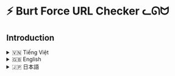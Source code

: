 # ⚡️ Burt Force URL Checker ᓚᘏᗢ
## Introduction
<details>
<summary>🇻🇳 Tiếng Việt</summary>

## Giới thiệu

Dự án này là một công cụ Python đơn giản để kiểm tra hàng loạt URL (brute-force) nhằm tìm các chương truyện tranh trên một trang web cụ thể (yurineko.net trong code gốc). Nó sử dụng đa luồng (multithreading) để tăng tốc quá trình kiểm tra.

## 🚀 Cách Cài Đặt và Chạy

1.  **Clone Repository:**

    ```bash
    git clone https://github.com/Rin1809/Burt_Force_URL.git
    cd <tên_thư_mục_dự_án>
    ```

2.  **Tạo và Kích Hoạt Môi Trường Ảo:**

    Môi trường ảo giúp cô lập các thư viện Python cần thiết cho dự án, tránh xung đột với các dự án khác.  `run.bat` đã được cung cấp để tự động hóa quá trình này.

    *   Chạy `run.bat`. File này sẽ tự động kiểm tra, tạo (nếu cần), và kích hoạt môi trường ảo, sau đó chạy script `Tool.py`.
    *   Nếu bạn muốn thực hiện thủ công (không khuyến khích, trừ khi bạn biết rõ mình đang làm gì):

        ```bash
        # Tạo môi trường ảo (chỉ cần làm một lần)
        python -m venv moitruongao
        # Kích hoạt môi trường ảo
        # Trên Windows:
        moitruongao\Scripts\activate
        # Trên macOS và Linux:
        source moitruongao/bin/activate
        ```

3.  **Cài Đặt Thư Viện:**

    Nếu bạn đã chạy `run.bat`, bước này đã được thực hiện tự động. Nếu bạn thực hiện thủ công, hãy chạy:

    ```bash
    pip install -r requirements.txt
    ```

4.  **Chạy Ứng Dụng:**

    ```bash
    python Tool.py  # Nếu bạn đã kích hoạt môi trường ảo thủ công
    ```

    Hoặc, đơn giản hơn, chỉ cần chạy `run.bat`.

## ⚙️ Cách Chỉnh Sửa và Tùy Chỉnh

### Thay Đổi Trang Web Mục Tiêu

Để kiểm tra một trang web khác, bạn cần thay đổi các phần sau trong `Tool.py`:

1.  **`url` trong hàm `check_chapter`:**

    Thay đổi định dạng URL này để phù hợp với cấu trúc URL của trang web bạn muốn kiểm tra.  Ví dụ:

    ```python
    url = f"https://example.com/manga/{x}/chapter/{y}"  # Thay đổi phần này
    ```

2.  **`headers` (Quan trọng):**

   Nhiều trang web yêu cầu headers (thông tin bổ sung trong yêu cầu) để tránh bị chặn hoặc giới hạn truy cập. Thêm headers vào chỗ này, quan trọng nhất là `User-Agent`. Ví dụ:
    ```python
        headers = {
            "User-Agent": "Mozilla/5.0 (Windows NT 10.0; Win64; x64) AppleWebKit/537.36 (KHTML, like Gecko) Chrome/91.0.4472.124 Safari/537.36"
            # Thêm các header khác nếu cần
        }

    ```
     *  `User-Agent`:  Giả lập trình duyệt để trang web không chặn bot.  Bạn có thể tìm User-Agent của trình duyệt bạn đang dùng bằng cách tìm kiếm "my user agent" trên Google.

3. **Regular Expression (Regex) `image_url_pattern`:**

    Thay đổi biểu thức chính quy này để khớp với URL của hình ảnh chương truyện trên trang web mục tiêu.  Đây là phần quan trọng để xác định xem một chương truyện có tồn tại hay không.

    ```python
    image_url_pattern = re.compile(
        r"https://example\.com/images/manga/\d+/chapter\d+/\d+\.(jpg|png|jpeg)" # Thay đổi phần này
    )
    ```
   *   `\d+`:  Khớp với một hoặc nhiều chữ số (ví dụ: 1, 23, 456).
   *   `\.`: Khớp với dấu chấm (`.`).
   *   `(jpg|png|jpeg)`:  Khớp với một trong các phần mở rộng file ảnh.
    *   **Cách kiểm tra Regex:**  Sử dụng các trang web như [https://regex101.com/](https://regex101.com/) để kiểm tra và điều chỉnh biểu thức chính quy của bạn.

4.  **`BeautifulSoup` (nếu cần):**

    Nếu cấu trúc HTML của trang web mục tiêu khác biệt, bạn có thể cần điều chỉnh cách bạn sử dụng `BeautifulSoup` để trích xuất thông tin.  Tuy nhiên, trong trường hợp này, chúng ta đang dựa vào Regex để tìm URL ảnh, nên thường không cần thay đổi phần này.

### Các Biến Số Quan Trọng (`x`, `y`, `z`, `w`)

*   **`x`**:  Biến số đại diện cho ID của chương truyện (ví dụ: `3000`, `3001`, `3002`,...).
    *   **`range(3000, 4100)` trong hàm `main()`:**  Xác định phạm vi của `x` mà bạn muốn kiểm tra.  Thay đổi các giá trị này để quét một khoảng ID chương khác.
*   **`y`**:  Biến số đại diện cho ID của truyện tranh.  Bạn cần tìm ID này trên trang web mục tiêu.
*   **`z`**:  Số lượng luồng (threads) tối đa chạy đồng thời.  Giá trị cao hơn có thể tăng tốc độ kiểm tra, nhưng cũng có thể gây quá tải cho máy tính của bạn hoặc bị trang web chặn.  Điều chỉnh giá trị này một cách cẩn thận.  Giá trị an toàn thường nằm trong khoảng 20-100.
*   **`w`**:  Số lượng URL được kiểm tra trước khi in ra thông báo "Đã duyệt ... trang".  Điều này chỉ để theo dõi tiến trình và không ảnh hưởng đến logic của chương trình.

### Ví dụ Tùy Chỉnh

Giả sử bạn muốn kiểm tra trang web `https://example.com` với cấu trúc URL như sau:

*   URL truyện: `https://example.com/manga/<manga_id>/`
*   URL chương: `https://example.com/manga/<manga_id>/chapter/<chapter_id>/`
*   URL ảnh: `https://example.com/images/<manga_id>/<chapter_id>/<image_number>.jpg`
*   Manga ID: `12345`
*   Chapter ID bạn muốn quét: từ `1` đến `100`
*   Sử dụng 50 luồng đồng thời.
*   In thông báo sau mỗi 20 URL.

Bạn sẽ thay đổi `Tool.py` như sau:

```python
import requests
import threading
from bs4 import BeautifulSoup
import time
import re

results = {}
count = 0
found = False
lock = threading.Lock()

z = 50  # Số luồng đồng thời
y = 12345  # Manga ID
w = 20  # In thông báo sau mỗi 20 URL

headers = {
    "User-Agent": "Mozilla/5.0 (Windows NT 10.0; Win64; x64) AppleWebKit/537.36 (KHTML, like Gecko) Chrome/99.0.4844.51 Safari/537.36"
}

def check_chapter(x):
    global count, found
    if found:
        return

    url = f"https://example.com/manga/{y}/chapter/{x}/" # Thay đổi URL
    try:
        response = requests.get(url, headers=headers)
        response.raise_for_status()
        soup = BeautifulSoup(response.content, "html.parser")

        image_url_pattern = re.compile(
            r"https://example\.com/images/\d+/\d+/\d+\.jpg" # Thay đổi Regex
        )
        if image_url_pattern.search(str(soup)):
            with lock:
                if not found:
                    print(f"Tìm thấy chương truyện: {url}")
                    results[x] = f"Chương truyện đã tải hoàn chỉnh: {url}"
                    found = True
                    return
        with lock:
            count += 1
            if count % w == 0:
                print(f"Đã duyệt {count} trang")
        time.sleep(1)  # Giảm thời gian chờ xuống 1 giây (tùy chọn)

    except requests.exceptions.RequestException as e:
        print(f"Lỗi khi kiểm tra URL {url}: {e}")
        with lock:
            count += 1



def main():
    threads = []
    for x in range(1, 101):  # Quét từ chương 1 đến 100
        while threading.active_count() >= z:
            time.sleep(1)
        thread = threading.Thread(target=check_chapter, args=(x,))
        threads.append(thread)
        thread.start()

    for thread in threads:
        thread.join()

    if found:
        first_x = min(results.keys())
        print(f"/{first_x}/{y}")


if __name__ == "__main__":
    main()

```
</details>

<details>
<summary>🇬🇧 English</summary>

## Introduction

This project is a simple Python tool to brute-force check URLs for manga chapters on a specific website (yurineko.net in the original code). It utilizes multithreading to accelerate the checking process.

## 🚀 Installation and Running

1.  **Clone the Repository:**

    ```bash
    git clone https://github.com/Rin1809/Burt_Force_URL.git
    cd <project_directory_name>
    ```

2.  **Create and Activate a Virtual Environment:**

    A virtual environment isolates the Python libraries required for the project, preventing conflicts with other projects. `run.bat` is provided to automate this process.

    *   Run `run.bat`. This file will automatically check, create (if needed), and activate the virtual environment, and then run the `Tool.py` script.
    *   If you prefer to do it manually (not recommended unless you know what you're doing):

        ```bash
        # Create the virtual environment (only need to do this once)
        python -m venv moitruongao
        # Activate the virtual environment
        # On Windows:
        moitruongao\Scripts\activate
        # On macOS and Linux:
        source moitruongao/bin/activate
        ```

3.  **Install Dependencies:**

    If you ran `run.bat`, this step is already done automatically. If you're doing it manually, run:

    ```bash
    pip install -r requirements.txt
    ```

4.  **Run the Application:**

    ```bash
    python Tool.py  # If you activated the virtual environment manually
    ```

    Or, more simply, just run `run.bat`.

## ⚙️ How to Edit and Customize

### Changing the Target Website

To check a different website, you need to modify the following parts in `Tool.py`:

1.  **`url` in the `check_chapter` function:**

    Change this URL format to match the URL structure of the website you want to check.  For example:

    ```python
    url = f"https://example.com/manga/{x}/chapter/{y}"  # Modify this part
    ```

2.  **`headers` (Important):**

    Many websites require headers (additional information in the request) to prevent being blocked or rate-limited. Add headers here, the most important one is `User-Agent`. Example:

    ```python
    headers = {
        "User-Agent": "Mozilla/5.0 (Windows NT 10.0; Win64; x64) AppleWebKit/537.36 (KHTML, like Gecko) Chrome/91.0.4472.124 Safari/537.36"
        # Add other headers if necessary
    }
    ```
     *  `User-Agent`:  Simulates a browser so the website doesn't block the bot. You can find your browser's User-Agent by searching "my user agent" on Google.

3.  **Regular Expression (Regex) `image_url_pattern`:**

    Modify this regular expression to match the URL of the manga chapter image on the target website. This is crucial for determining if a chapter exists.

    ```python
    image_url_pattern = re.compile(
        r"https://example\.com/images/manga/\d+/chapter\d+/\d+\.(jpg|png|jpeg)"  # Modify this part
    )
    ```

    *   `\d+`:  Matches one or more digits (e.g., 1, 23, 456).
    *   `\.`:  Matches a dot (`.`).
    *   `(jpg|png|jpeg)`:  Matches one of the image file extensions.
    *   **How to test Regex:**  Use websites like [https://regex101.com/](https://regex101.com/) to test and adjust your regular expression.

4.  **`BeautifulSoup` (if needed):**

    If the HTML structure of the target website is significantly different, you might need to adjust how you use `BeautifulSoup` to extract information. However, in this case, we're relying on Regex to find image URLs, so you usually don't need to change this part.

### Important Variables (`x`, `y`, `z`, `w`)

*   **`x`**:  Variable representing the chapter ID (e.g., `3000`, `3001`, `3002`,...).
    *   **`range(3000, 4100)` in the `main()` function:**  Defines the range of `x` you want to check. Change these values to scan a different range of chapter IDs.
*   **`y`**:  Variable representing the manga ID.  You need to find this ID on the target website.
*   **`z`**:  The maximum number of threads running concurrently.  A higher value can increase the checking speed, but it can also overload your computer or get you blocked by the website. Adjust this value carefully.  A safe value is usually between 20-100.
*   **`w`**:  The number of URLs checked before printing the "Đã duyệt ... trang" (Checked ... pages) message. This is just for monitoring progress and doesn't affect the program's logic.

### Customization Example

(See the Vietnamese section for the full example code.  The explanation is the same.)

</details>

<details>
<summary>🇯🇵 日本語</summary>

## はじめに

このプロジェクトは、特定のウェブサイト（元のコードではyurineko.net）のマンガのチャプターをブルートフォースでチェックするためのシンプルなPythonツールです。マルチスレッドを使用してチェックプロセスを高速化します。

## 🚀 インストールと実行

1.  **リポジトリをクローン:**

    ```bash
    git clone https://github.com/Rin1809/Burt_Force_URL.git
    cd <プロジェクトディレクトリ名>
    ```

2.  **仮想環境の作成とアクティブ化:**

    仮想環境は、プロジェクトに必要なPythonライブラリを分離し、他のプロジェクトとの競合を防ぎます。`run.bat`はこのプロセスを自動化するために提供されています。

    *   `run.bat`を実行します。このファイルは自動的に仮想環境をチェック、作成（必要な場合）、アクティブ化し、`Tool.py`スクリプトを実行します。
    *   手動で行う場合（何をしているかわからない限り推奨しません）：

        ```bash
        # 仮想環境を作成（一度だけ行う必要があります）
        python -m venv moitruongao
        # 仮想環境をアクティブ化
        # Windowsの場合:
        moitruongao\Scripts\activate
        # macOSおよびLinuxの場合:
        source moitruongao/bin/activate
        ```

3.  **依存関係のインストール:**

    `run.bat`を実行した場合、この手順はすでに自動的に行われています。手動で行う場合は、以下を実行します。

    ```bash
    pip install -r requirements.txt
    ```

4.  **アプリケーションの実行:**

    ```bash
    python Tool.py  # 仮想環境を手動でアクティブ化した場合
    ```

    または、より簡単に、`run.bat`を実行するだけです。

## ⚙️ 編集とカスタマイズの方法

### ターゲットWebサイトの変更

別のWebサイトをチェックするには、`Tool.py`の次の部分を変更する必要があります。

1.  **`check_chapter`関数内の`url`:**

    このURL形式を、チェックしたいWebサイトのURL構造に合わせて変更します。例：

    ```python
    url = f"https://example.com/manga/{x}/chapter/{y}"  # この部分を変更
    ```

2.  **`headers`（重要）:**

    多くのWebサイトでは、ブロックされたりレート制限されたりするのを防ぐために、ヘッダー（リクエスト内の追加情報）が必要です。ここにヘッダーを追加します。最も重要なのは`User-Agent`です。例：
    ```python
    headers = {
        "User-Agent": "Mozilla/5.0 (Windows NT 10.0; Win64; x64) AppleWebKit/537.36 (KHTML, like Gecko) Chrome/91.0.4472.124 Safari/537.36"
        # 必要に応じて他のヘッダーを追加
    }
    ```

    *   `User-Agent`:  Webサイトがボットをブロックしないように、ブラウザをシミュレートします。Googleで「my user agent」を検索すると、ブラウザのUser-Agentを見つけることができます。

3.  **正規表現（Regex）`image_url_pattern`:**

    この正規表現を、ターゲットWebサイトのマンガのチャプター画像のURLに一致するように変更します。これは、チャプターが存在するかどうかを判断するために非常に重要です。

    ```python
    image_url_pattern = re.compile(
        r"https://example\.com/images/manga/\d+/chapter\d+/\d+\.(jpg|png|jpeg)"  # この部分を変更
    )
    ```

    *   `\d+`:  1つ以上の数字に一致します（例：1、23、456）。
    *   `\.`:  ドット（`.`）に一致します。
    *   `(jpg|png|jpeg)`:  いずれかの画像ファイル拡張子に一致します。
    *   **正規表現のテスト方法:**  [https://regex101.com/](https://regex101.com/) のようなWebサイトを使用して、正規表現をテストおよび調整します。

4.  **`BeautifulSoup`（必要な場合）:**

    ターゲットWebサイトのHTML構造が大幅に異なる場合は、情報を抽出するために`BeautifulSoup`の使用方法を調整する必要がある場合があります。ただし、この場合は画像URLを見つけるために正規表現に依存しているため、通常はこの部分を変更する必要はありません。

### 重要な変数（`x`、`y`、`z`、`w`）

*   **`x`**:  チャプターIDを表す変数（例：`3000`、`3001`、`3002`、...）。
    *   **`main()`関数内の`range(3000, 4100)`:**  チェックする`x`の範囲を定義します。これらの値を変更して、異なるチャプターIDの範囲をスキャンします。
*   **`y`**:  マンガIDを表す変数。ターゲットWebサイトでこのIDを見つける必要があります。
*   **`z`**:  同時に実行されるスレッドの最大数。値を大きくするとチェック速度が向上する可能性がありますが、コンピュータに過負荷がかかったり、Webサイトによってブロックされたりする可能性もあります。この値は慎重に調整してください。安全な値は通常20〜100の間です。
*   **`w`**:  「Đã duyệt ... trang」（...ページをチェックしました）メッセージを出力する前にチェックされるURLの数。これは進行状況を監視するためだけであり、プログラムのロジックには影響しません。

### カスタマイズの例

(完全なコード例については、ベトナム語のセクションを参照してください。説明は同じです。)

</details>
